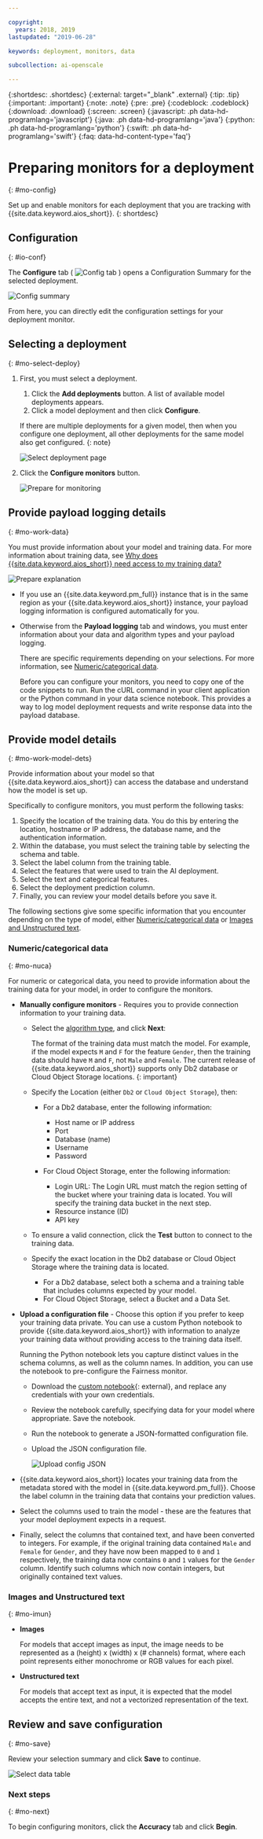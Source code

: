```yaml
---

copyright:
  years: 2018, 2019
lastupdated: "2019-06-28"

keywords: deployment, monitors, data

subcollection: ai-openscale

---
```


{:shortdesc: .shortdesc}
{:external: target="_blank" .external}
{:tip: .tip}
{:important: .important}
{:note: .note}
{:pre: .pre}
{:codeblock: .codeblock}
{:download: .download}
{:screen: .screen}
{:javascript: .ph data-hd-programlang='javascript'}
{:java: .ph data-hd-programlang='java'}
{:python: .ph data-hd-programlang='python'}
{:swift: .ph data-hd-programlang='swift'}
{:faq: data-hd-content-type='faq'}

# Preparing monitors for a deployment
{: #mo-config}

Set up and enable monitors for each deployment that you are tracking with {{site.data.keyword.aios_short}}.
{: shortdesc}

## Configuration
{: #io-conf}

The **Configure** tab ( ![Config tab](images/insight-config-tab.png) ) opens a Configuration Summary for the selected deployment.

  ![Config summary](images/insight-config-summary.png)

From here, you can directly edit the configuration settings for your deployment monitor.

## Selecting a deployment
{: #mo-select-deploy}

1.  First, you must select a deployment.

    1. Click the **Add deployments** button. A list of available model deployments appears.
    2. Click a model deployment and then click **Configure**.

    If there are multiple deployments for a given model, then when you configure one deployment, all other deployments for the same model also get configured.
    {: note}

    ![Select deployment page](images/config-select-deploy.png)

1.  Click the **Configure monitors** button.

    ![Prepare for monitoring](images/config-prep-monitor.png)

## Provide payload logging details
{: #mo-work-data}

You must provide information about your model and training data. For more information about training data, see [Why does {{site.data.keyword.aios_short}} need access to my training data?](/docs/services/ai-openscale?topic=ai-openscale-trainingdata#trainingdata)

![Prepare explanation](images/config-what-monitor.png)

- If you use an {{site.data.keyword.pm_full}} instance that is in the same region as your {{site.data.keyword.aios_short}} instance, your payload logging information is configured automatically for you.
- Otherwise from the **Payload logging** tab and windows, you must enter information about your data and algorithm types and your payload logging. 

   There are specific requirements depending on your selections. For more information, see [Numeric/categorical data](https://test.cloud.ibm.com/docs/services/ai-openscale-icp?topic=ai-openscale-icp-mo-config#mo-datan).

   Before you can configure your monitors, you need to copy one of the code snippets to run. Run the cURL command in your client application or the Python command in your data science notebook. This provides a way to log model deployment requests and write response data into the payload database.

## Provide model details
{: #mo-work-model-dets}

Provide information about your model so that {{site.data.keyword.aios_short}} can access the database and understand how the model is set up.

Specifically to configure monitors, you must perform the following tasks:

1. Specify the location of the training data. You do this by entering the location, hostname or IP address, the database name, and the authentication information.
2. Within the database, you must select the training table by selecting the schema and table.
3. Select the label column from the training table.
4. Select the features that were used to train the AI deployment.
5. Select the text and categorical features.
6. Select the deployment prediction column.
7. Finally, you can review your model details before you save it.

The following sections give some specific information that you encounter depending on the type of model, either [Numeric/categorical data](/docs/services/ai-openscale-icp?topic=ai-openscale-icp-mo-config#mo-datan) or [Images and Unstructured text](/docs/services/ai-openscale-icp?topic=ai-openscale-icp-mo-config#mo-datai).


### Numeric/categorical data
{: #mo-nuca}

For numeric or categorical data, you need to provide information about the training data for your model, in order to configure the monitors.

- **Manually configure monitors** - Requires you to provide connection information to your training data.

    - Select the [algorithm type](/docs/services/ai-openscale?topic=ai-openscale-acc-monitor#acc-understand), and click **Next**:

      The format of the training data must match the model. For example, if the model expects `M` and `F` for the feature `Gender`, then the training data should have `M` and `F`, not `Male` and `Female`.  The current release of {{site.data.keyword.aios_short}} supports only Db2 database or Cloud Object Storage locations.
        {: important}

    - Specify the Location (either `Db2` or `Cloud Object Storage`), then:

        - For a Db2 database, enter the following information:

            - Host name or IP address
            - Port
            - Database (name)
            - Username
            - Password

        - For Cloud Object Storage, enter the following information:

            - Login URL: The Login URL must match the region setting of the bucket where your training data is located. You will specify the training data bucket in the next step.
            - Resource instance (ID)
            - API key

    - To ensure a valid connection, click the **Test** button to connect to the training data.
    - Specify the exact location in the Db2 database or Cloud Object Storage where the training data is located.

        - For a Db2 database, select both a schema and a training table that includes columns expected by your model.
        - For Cloud Object Storage, select a Bucket and a Data Set.

- **Upload a configuration file** - Choose this option if you prefer to keep your training data private. You can use a custom Python notebook to provide {{site.data.keyword.aios_short}} with information to analyze your training data without providing access to the training data itself.

  Running the Python notebook lets you capture distinct values in the schema columns, as well as the column names. In addition, you can use the notebook to pre-configure the Fairness monitor.

   - Download the [custom notebook](https://github.com/IBM-Watson/aios-data-distribution/blob/master/training_statistics_notebook.ipynb){: external}, and replace any credentials with your own credentials.
   - Review the notebook carefully, specifying data for your model where appropriate. Save the notebook.
   - Run the notebook to generate a JSON-formatted configuration file.
   - Upload the JSON configuration file.

     ![Upload config JSON](images/config-json-monitor.png)

- {{site.data.keyword.aios_short}} locates your training data from the metadata stored with the model in {{site.data.keyword.pm_full}}. Choose the label column in the training data that contains your prediction values.
- Select the columns used to train the model - these are the features that your model deployment expects in a request.
- Finally, select the columns that contained text, and have been converted to integers. For example, if the original training data contained `Male` and `Female` for `Gender`, and they have now been mapped to `0` and `1` respectively, the training data now contains `0` and `1` values for the `Gender` column. Identify such columns which now contain integers, but originally contained text values.

### Images and Unstructured text
{: #mo-imun}

- **Images**

  For models that accept images as input, the image needs to be represented as a (height) x (width) x (# channels) format, where each point represents either monochrome or RGB values for each pixel.

- **Unstructured text**

   For models that accept text as input, it is expected that the model accepts the entire text, and not a vectorized representation of the text.

## Review and save configuration
{: #mo-save}

Review your selection summary and click **Save** to continue.

  ![Select data table](images/config-summary-monitor.png)

### Next steps
{: #mo-next}

To begin configuring monitors, click the **Accuracy** tab and click **Begin**.
